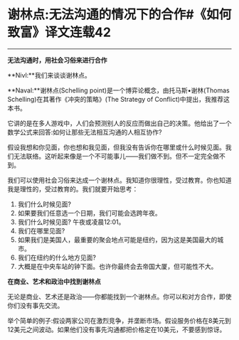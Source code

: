 # 谢林点:无法沟通的情况下的合作#《如何致富》译文连载42

---

**无法沟通时，用社会习俗来进行合作**

**Nivl:**我们来谈谈谢林点。

**Naval:**谢林点(Schelling point)是一个博弈论概念，由托马斯•谢林(Thomas Schelling)在其著作《冲突的策略》(The Strategy of Conflict)中提出，我推荐这本书。

它讲的是在多人游戏中，人们会预测别人的反应而做出自己的决策。他给出了一个数学公式来回答:如何让那些无法相互沟通的人相互协作?

假设我想和你见面，你也想和我见面，但我没有告诉你在哪里或什么时候见面。我们无法联络。这听起来像是一个不可能事儿——我们做不到。但不一定完全做不到。

我们可以使用社会习俗来达成一个谢林点。我知道你很理性，受过教育。你也知道我是理性的，受过教育的。我们就要开始思考：

1. 我们什么时候见面?
2. 如果要我们任意选一个日期，我们可能会选跨年夜。
3. 我们什么时候见面? 午夜或凌晨12:01。
4. 我们在哪里见面?
5. 如果我们是美国人，最重要的聚会地点可能是纽约，因为这是美国最大的城市。
6. 我们在纽约的什么地方见面?
7. 大概是在中央车站的钟下面。也许你最终会去帝国大厦，但可能性不大。

**在商业、艺术和政治中找到谢林点**

无论是商业、艺术还是政治——你都能找到一个谢林点。你可以和对方合作，即使你们没有事先交流。

举个简单的例子:假设两家公司在激烈竞争，并垄断市场。假设服务价格在8美元到12美元之间波动。如果他们没有事先沟通都把价格定在10美元，不要感到惊讶。